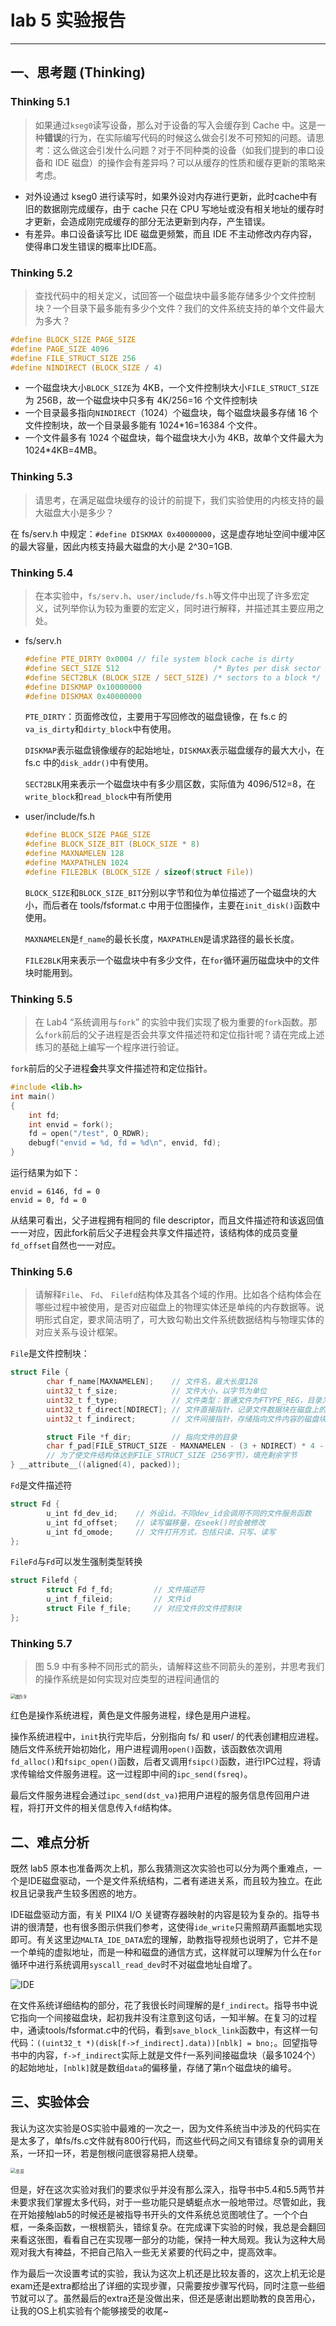 # lab 5 实验报告

---

## 一、思考题 (Thinking)

### Thinking 5.1

> 如果通过`kseg0`读写设备，那么对于设备的写入会缓存到 Cache 中。这是一种**错误**的行为，在实际编写代码的时候这么做会引发不可预知的问题。请思考：这么做这会引发什么问题？对于不同种类的设备（如我们提到的串口设备和 IDE 磁盘）的操作会有差异吗？可以从缓存的性质和缓存更新的策略来考虑。

- 对外设通过 kseg0 进行读写时，如果外设对内存进行更新，此时cache中有旧的数据刚完成缓存，由于 cache 只在 CPU 写地址或没有相关地址的缓存时才更新，会造成刚完成缓存的部分无法更新到内存，产生错误。
- 有差异。串口设备读写比 IDE 磁盘更频繁，而且 IDE 不主动修改内存内容，使得串口发生错误的概率比IDE高。



### Thinking 5.2

> 查找代码中的相关定义，试回答一个磁盘块中最多能存储多少个文件控制块？一个目录下最多能有多少个文件？我们的文件系统支持的单个文件最大为多大？

```c
#define BLOCK_SIZE PAGE_SIZE
#define PAGE_SIZE 4096
#define FILE_STRUCT_SIZE 256
#define NINDIRECT (BLOCK_SIZE / 4)
```

- 一个磁盘块大小`BLOCK_SIZE`为 4KB，一个文件控制块大小`FILE_STRUCT_SIZE`为 256B，故一个磁盘块中只多有 4K/256=16 个文件控制块
- 一个目录最多指向`NINDIRECT`（1024）个磁盘块，每个磁盘块最多存储 16 个文件控制块，故一个目录最多能有 1024*16=16384 个文件。
- 一个文件最多有 1024 个磁盘块，每个磁盘块大小为 4KB，故单个文件最大为 1024*4KB=4MB。



### Thinking 5.3

> 请思考，在满足磁盘块缓存的设计的前提下，我们实验使用的内核支持的最大磁盘大小是多少？

在 fs/serv.h 中规定：`#define DISKMAX 0x40000000`，这是虚存地址空间中缓冲区的最大容量，因此内核支持最大磁盘的大小是 2^30=1GB.



### Thinking 5.4

> 在本实验中，`fs/serv.h`、`user/include/fs.h`等文件中出现了许多宏定义，试列举你认为较为重要的宏定义，同时进行解释，并描述其主要应用之处。

- fs/serv.h

  ```c
  #define PTE_DIRTY 0x0004 // file system block cache is dirty
  #define SECT_SIZE 512                     /* Bytes per disk sector */
  #define SECT2BLK (BLOCK_SIZE / SECT_SIZE) /* sectors to a block */
  #define DISKMAP 0x10000000
  #define DISKMAX 0x40000000
  ```

  `PTE_DIRTY`：页面修改位，主要用于写回修改的磁盘镜像，在 fs.c 的`va_is_dirty`和`dirty_block`中有使用。

  `DISKMAP`表示磁盘镜像缓存的起始地址，`DISKMAX`表示磁盘缓存的最大大小，在 fs.c 中的`disk_addr()`中有使用。

  `SECT2BLK`用来表示一个磁盘块中有多少扇区数，实际值为 4096/512=8，在`write_block`和`read_block`中有所使用

- user/include/fs.h

  ```c
  #define BLOCK_SIZE PAGE_SIZE
  #define BLOCK_SIZE_BIT (BLOCK_SIZE * 8)
  #define MAXNAMELEN 128
  #define MAXPATHLEN 1024
  #define FILE2BLK (BLOCK_SIZE / sizeof(struct File))
  ```

  `BLOCK_SIZE`和`BLOCK_SIZE_BIT`分别以字节和位为单位描述了⼀个磁盘块的大小，而后者在 tools/fsformat.c 中用于位图操作，主要在`init_disk()`函数中使用。

  `MAXNAMELEN`是`f_name`的最长长度，`MAXPATHLEN`是请求路径的最长长度。

  `FILE2BLK`用来表示一个磁盘块中有多少文件，在`for`循环遍历磁盘块中的文件块时能用到。



### Thinking 5.5

> 在 Lab4 “系统调用与`fork`” 的实验中我们实现了极为重要的`fork`函数。那么`fork`前后的父子进程是否会共享文件描述符和定位指针呢？请在完成上述练习的基础上编写一个程序进行验证。

`fork`前后的父子进程**会**共享文件描述符和定位指针。

```c
#include <lib.h> 
int main()
{
	int fd; 
	int envid = fork();
	fd = open("/test", O_RDWR);
	debugf("envid = %d, fd = %d\n", envid, fd); 
}
```

运行结果为如下：

```
envid = 6146, fd = 0
envid = 0, fd = 0
```

从结果可看出，父子进程拥有相同的 file descriptor，而且文件描述符和该返回值一一对应，因此fork前后父子进程会共享文件描述符，该结构体的成员变量`fd_offset`自然也一一对应。



### Thinking 5.6

> 请解释`File`、 `Fd`、 `Filefd`结构体及其各个域的作用。比如各个结构体会在哪些过程中被使用，是否对应磁盘上的物理实体还是单纯的内存数据等。说明形式自定，要求简洁明了，可大致勾勒出文件系统数据结构与物理实体的对应关系与设计框架。

`File`是文件控制块：

```c
struct File {
        char f_name[MAXNAMELEN]; 	// 文件名，最大长度128
        uint32_t f_size;         	// 文件大小，以字节为单位
        uint32_t f_type;         	// 文件类型：普通文件为FTYPE_REG，目录为FTYPE_DIR
        uint32_t f_direct[NDIRECT];	// 文件直接指针，记录文件数据块在磁盘上的位置，最多为10个
        uint32_t f_indirect;		// 文件间接指针，存储指向文件内容的磁盘块的指针

        struct File *f_dir;			// 指向文件的目录
        char f_pad[FILE_STRUCT_SIZE - MAXNAMELEN - (3 + NDIRECT) * 4 - sizeof(void *)];
    	// 为了使文件结构体达到FILE_STRUCT_SIZE（256字节），填充剩余字节
} __attribute__((aligned(4), packed));
```

`Fd`是文件描述符

```c
struct Fd {
        u_int fd_dev_id;	// 外设id。不同dev_id会调用不同的文件服务函数
        u_int fd_offset;	// 读写偏移量，在seek()时会被修改
        u_int fd_omode;		// 文件打开方式，包括只读、只写、读写
};
```

`FileFd`与`Fd`可以发生强制类型转换

```c
struct Filefd {
        struct Fd f_fd;			// 文件描述符
        u_int f_fileid;			// 文件id
        struct File f_file;		// 对应文件的文件控制块
};
```



### Thinking 5.7

> 图 5.9 中有多种不同形式的箭头，请解释这些不同箭头的差别，并思考我们的操作系统是如何实现对应类型的进程间通信的

<img src="./img/5-1.png" alt="图5.9" style="zoom:50%;" />

红色是操作系统进程，黄色是文件服务进程，绿色是用户进程。

操作系统进程中，`init`执行完毕后，分别指向 fs/ 和 user/ 的代表创建相应进程。随后文件系统开始初始化，用户进程调用`open()`函数，该函数依次调用`fd_alloc()`和`fsipc_open()`函数，后者又调用`fsipc()`函数，进行IPC过程，将请求传输给文件服务进程。这一过程即中间的`ipc_send(fsreq)`。

最后文件服务进程会通过`ipc_send(dst_va)`把用户进程的服务信息传回用户进程，将打开文件的相关信息传入`fd`结构体。



## 二、难点分析

既然 lab5 原本也准备两次上机，那么我猜测这次实验也可以分为两个重难点，一个是IDE磁盘驱动，一个是文件系统结构，二者有递进关系，而且较为独立。在此权且记录我产生较多困惑的地方。

IDE磁盘驱动方面，有关 PIIX4 I/O 关键寄存器映射的内容是较为复杂的。指导书讲的很清楚，也有很多图示供我们参考，这使得`ide_write`只需照葫芦画瓢地实现即可。有关这里边`MALTA_IDE_DATA`宏的理解，助教指导视频也说明了，它并不是一个单纯的虚拟地址，而是一种和磁盘的通信方式，这样就可以理解为什么在`for`循环中进行系统调用`syscall_read_dev`时不对磁盘地址自增了。

![IDE](./img/5-3.png)

在文件系统详细结构的部分，花了我很长时间理解的是`f_indirect`。指导书中说它指向一个间接磁盘块，起初我并没有注意到这句话，一知半解。在复习的过程中，通读tools/fsformat.c中的代码，看到`save_block_link`函数中，有这样一句代码：`((uint32_t *)(disk[f->f_indirect].data))[nblk] = bno;`。回望指导书中的内容，`f->f_indirect`实际上就是文件`f`一系列间接磁盘块（最多1024个）的起始地址，`[nblk]`就是数组`data`的偏移量，存储了第n个磁盘块的编号。



## 三、实验体会

我认为这次实验是OS实验中最难的一次之一，因为文件系统当中涉及的代码实在是太多了，单fs/fs.c文件就有800行代码，而这些代码之间又有错综复杂的调用关系，一环扣一环，若是刨根问底很容易把人绕晕。

<img src="./img/5-2.png" alt="总览" style="zoom:50%;" />

但是，好在这次实验对我们的要求似乎并没有那么深入，指导书中5.4和5.5两节并未要求我们掌握太多代码，对于一些功能只是蜻蜓点水一般地带过。尽管如此，我在开始接触lab5的时候还是被指导书开头的文件系统总览图唬住了。一个个白框，一条条函数，一根根箭头，错综复杂。在完成课下实验的时候，我总是会翻回来看这张图，看看自己在实现哪一部分的功能，保持一种大局观。我认为这种大局观对我大有裨益，不把自己陷入一些无关紧要的代码之中，提高效率。

作为最后一次设置考试的实验，我认为这次上机还是比较友善的，这次上机无论是exam还是extra都给出了详细的实现步骤，只需要按步骤写代码，同时注意一些细节就可以了。虽然最后的extra还是没做出来，但还是感谢出题助教的良苦用心，让我的OS上机实验有个能够接受的收尾~